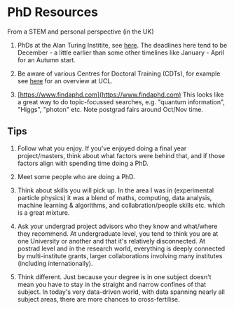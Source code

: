 # PhD Resources

From a STEM and personal perspective (in the UK)

1. PhDs at the Alan Turing Institite, see [here](https://www.turing.ac.uk/work-turing/studentships/phd-at-turing).  The deadlines here tend to be December - a little earlier than some other timelines like January - April for an Autumn start.

2. Be aware of various Centres for Doctoral Training (CDTs), for example see [here](https://www.ucl.ac.uk/prospective-students/graduate/research-degrees/funded-research-opportunities-doctoral-training-and-studentships/centres-doctoral) for an overview at UCL.

3. [https://www.findaphd.com](https://www.findaphd.com)  This looks like a great way to do topic-focussed searches, e.g. "quantum information", "Higgs", "photon" etc.  Note postgrad fairs around Oct/Nov time.

## Tips

1. Follow what you enjoy.  If you've enjoyed doing a final year project/masters, think about what factors were behind that, and if those factors align with spending time doing a PhD.

2. Meet some people who are doing a PhD.

3. Think about skills you will pick up.  In the area I was in (experimental particle physics) it was a blend of maths, computing, data analysis, machine learning & algorithms, and collabration/people skills etc. which is a great mixture.

4. Ask your undergrad project advisors who they know and what/where they recommend.  At undergraduate level, you tend to think you are at one University or another and that it's relatively disconnected.  At postrad level and in the research world, everything is deeply connected by multi-institute grants, larger collaborations involving many institutes (including internationally).

5. Think different.  Just because your degree is in one subject doesn't mean you have to stay in the straight and narrow confines of that subject.  In today's very data-driven world, with data spanning nearly all subject areas, there are more chances to cross-fertilise.
